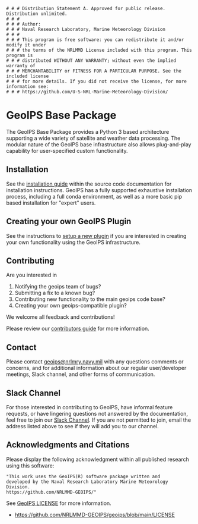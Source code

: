     # # # Distribution Statement A. Approved for public release. Distribution unlimited.
    # # #
    # # # Author:
    # # # Naval Research Laboratory, Marine Meteorology Division
    # # #
    # # # This program is free software: you can redistribute it and/or modify it under
    # # # the terms of the NRLMMD License included with this program. This program is
    # # # distributed WITHOUT ANY WARRANTY; without even the implied warranty of
    # # # MERCHANTABILITY or FITNESS FOR A PARTICULAR PURPOSE. See the included license
    # # # for more details. If you did not receive the license, for more information see:
    # # # https://github.com/U-S-NRL-Marine-Meteorology-Division/

GeoIPS Base Package
====================

The GeoIPS Base Package provides a Python 3 based architecture supporting a wide variety of
satellite and weather data processing. The modular nature of the GeoIPS base infrastructure also allows
plug-and-play capability for user-specified custom functionality.

Installation
------------
See the
[installation guide](./docs/source/starter/installation.rst)
within the source code documentation for installation instructions. GeoIPS has a fully supported
exhaustive installation process, including a full conda environment, as well as a more basic
pip based installation for "expert" users.

Creating your own GeoIPS Plugin
-------------------------------

See the instructions to
[setup a new plugin](./docs/source/devguide/dev_setup.rst)
if you are interested in creating your own functionality using the GeoIPS
infrastructure.

Contributing
-------------
Are you interested in
1. Notifying the geoips team of bugs?
2. Submitting a fix to a known bug?
3. Contributing new functionality to the main geoips code base?
4. Creating your own geoips-compatible plugin?

We welcome all feedback and contributions!

Please review our
[contributors guide](./docs/source/devguide/contributors.rst)
for more information.

Contact
----------
Please contact geoips@nrlmry.navy.mil with any questions comments or concerns, and
for additional information about our regular user/developer meetings, Slack channel,
and other forms of communication.

Slack Channel
----------
For those interested in contributing to GeoIPS, have informal feature requests, or 
have lingering questions not answered by the documentation, feel free to join our
[Slack Channel](https://geoips.slack.com/). If you are not permitted to join, email
the address listed above to see if they will add you to our channel.

Acknowledgments and Citations
------------------------------
Please display the following acknowledgment within all published research using this software:

    "This work uses the GeoIPS(R) software package written and
    developed by the Naval Research Laboratory Marine Meteorology Division.
    https://github.com/NRLMMD-GEOIPS/"

See [GeoIPS LICENSE](https://github.com/NRLMMD-GEOIPS/geoips/blob/main/LICENSE) for
more information.

* https://github.com/NRLMMD-GEOIPS/geoips/blob/main/LICENSE
